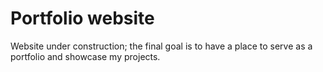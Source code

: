 # Portfolio website

Website under construction; the final goal is to have a place to serve as a portfolio and showcase my projects.
